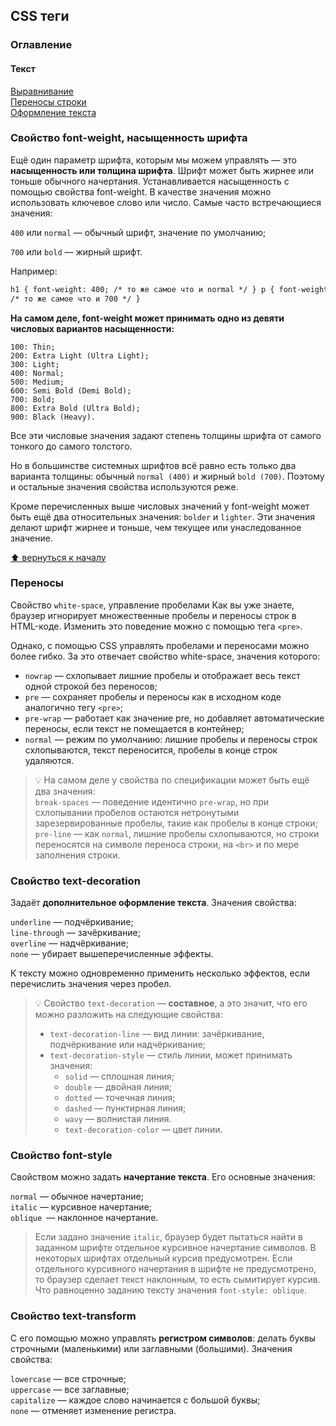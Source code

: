 ## CSS теги

### Оглавление

#### Текст

[Выравнивание](#выравнивание)  
[Переносы строки](#переносы)  
[Оформление текста](#свойство-font-style)

### Свойство font-weight, насыщенность шрифта

Ещё один параметр шрифта, которым мы можем управлять — это **насыщенность или толщина шрифта**. Шрифт может быть жирнее или тоньше обычного начертания. Устанавливается насыщенность с помощью свойства font-weight. В качестве значения можно использовать ключевое слово или число. Самые часто встречающиеся значения:

`400` или `normal` — обычный шрифт, значение по умолчанию;

`700` или `bold` — жирный шрифт.

Например:

```html
h1 { font-weight: 400; /* то же самое что и normal */ } p { font-weight: bold;
/* то же самое что и 700 */ }
```

**На самом деле, font-weight может принимать одно из девяти числовых вариантов насыщенности:**

```
100: Thin;
200: Extra Light (Ultra Light);
300: Light;
400: Normal;
500: Medium;
600: Semi Bold (Demi Bold);
700: Bold;
800: Extra Bold (Ultra Bold);
900: Black (Heavy).
```

Все эти числовые значения задают степень толщины шрифта от самого тонкого до самого толстого.

Но в большинстве системных шрифтов всё равно есть только два варианта толщины: обычный `normal (400)` и жирный `bold (700)`. Поэтому и остальные значения свойства используются реже.

Кроме перечисленных выше числовых значений у font-weight может быть ещё два относительных значения: `bolder` и `lighter`. Эти значения делают шрифт жирнее и тоньше, чем текущее или унаследованное значение.

[⬆ вернуться к началу](#оглавление)

### Переносы

Свойство `white-space`, управление пробелами
Как вы уже знаете, браузер игнорирует множественные пробелы и переносы строк в HTML-коде. Изменить это поведение можно с помощью тега `<pre>`.

Однако, с помощью CSS управлять пробелами и переносами можно более гибко. За это отвечает свойство white-space, значения которого:

- `nowrap` — схлопывает лишние пробелы и отображает весь текст одной строкой без переносов;
- `pre` — сохраняет пробелы и переносы как в исходном коде аналогично тегу `<pre>`;
- `pre-wrap` — работает как значение pre, но добавляет автоматические переносы, если текст не помещается в контейнер;
- `normal` — режим по умолчанию: лишние пробелы и переносы строк схлопываются, текст переносится, пробелы в конце строк удаляются.

> 💡 На самом деле у свойства по спецификации может быть ещё два значения:  
> `break-spaces` — поведение идентично `pre-wrap`, но при схлопывании пробелов остаются нетронутыми зарезервированные пробелы, такие как пробелы в конце строки;  
> `pre-line` — как `normal`, лишние пробелы схлопываются, но строки переносятся на символе переноса строки, на `<br>` и по мере заполнения строки.

### Свойство text-decoration

Задаёт **дополнительное оформление текста**. Значения свойства:

`underline` — подчёркивание;  
`line-through` — зачёркивание;  
`overline` — надчёркивание;  
`none` — убирает вышеперечисленные эффекты.

К тексту можно одновременно применить несколько эффектов, если перечислить значения через пробел.

> 💡 Свойство `text-decoration` — **составное**, а это значит, что его можно разложить на следующие свойства:
>
> - `text-decoration-line` — вид линии: зачёркивание, подчёркивание или надчёркивание;
> - `text-decoration-style` — стиль линии, может принимать значения:
>   - `solid` — сплошная линия;
>   - `double` — двойная линия;
>   - `dotted` — точечная линия;
>   - `dashed` — пунктирная линия;
>   - `wavy` — волнистая линия.
>   - `text-decoration-color` — цвет линии.

### Свойство font-style

Свойством можно задать **начертание текста**. Его основные значения:

`normal` — обычное начертание;  
`italic` — курсивное начертание;  
`oblique `— наклонное начертание.

> Если задано значение `italic`, браузер будет пытаться найти в заданном шрифте отдельное курсивное начертание символов. В некоторых шрифтах отдельный курсив предусмотрен.
> Если отдельного курсивного начертания в шрифте не предусмотрено, то браузер сделает текст наклонным, то есть сымитирует курсив. Что равноценно заданию тексту значения `font-style: oblique`.

### Свойство text-transform

С его помощью можно управлять **регистром символов**: делать буквы строчными (маленькими) или заглавными (большими). Значения свойства:

`lowercase` — все строчные;  
`uppercase` — все заглавные;  
`capitalize` — каждое слово начинается с большой буквы;  
`none` — отменяет изменение регистра.
